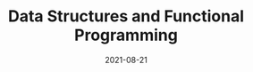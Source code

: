 ---
title: Data Structures and Functional Programming
summary: Undergraduate Course Consultant


# Talk start and end times.
#   End time can optionally be hidden by prefixing the line with `#`.
date: '2021-08-21'
date_end: '2021-12-31'
all_day: false

authors: []
tags: ['Functional Programming']


---
